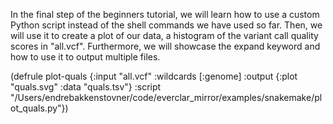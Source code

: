 In the final step of the beginners tutorial, we will learn how to use a custom Python script instead of the shell commands we have used so far. Then, we will use it to create a plot of our data, a histogram of the variant call quality scores in "all.vcf". Furthermore, we will showcase the expand keyword and how to use it to output multiple files.

(defrule plot-quals
{:input     "all.vcf"
:wildcards [:genome]
:output    {:plot "quals.svg" :data "quals.tsv"}
:script    "/Users/endrebakkenstovner/code/everclar_mirror/examples/snakemake/plot_quals.py"})